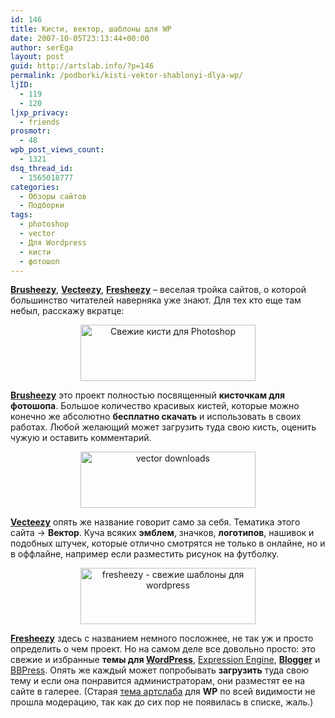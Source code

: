 ```yaml
---
id: 146
title: Кисти, вектор, шаблоны для WP
date: 2007-10-05T23:13:44+00:00
author: serEga
layout: post
guid: http://artslab.info/?p=146
permalink: /podborki/kisti-vektor-shablonyi-dlya-wp/
ljID:
  - 119
  - 120
ljxp_privacy:
  - friends
prosmotr:
  - 48
wpb_post_views_count:
  - 1321
dsq_thread_id:
  - 1565018777
categories:
  - Обзоры сайтов
  - Подборки
tags:
  - photoshop
  - vector
  - Для Wordpress
  - кисти
  - фотошоп
---
```

<a href="http://www.brusheezy.com/" title="photoshop brushes" target="_blank"><strong>Brusheezy</strong></a>, <a href="http://www.vecteezy.com/" title="free vector" target="_blank"><strong>Vecteezy</strong></a>, <a href="http://www.fresheezy.com/" title="wordpress themes" target="_blank"><strong>Fresheezy</strong></a> &#8211; веселая тройка сайтов, о которой большинство читателей наверняка уже знают. Для тех кто еще там небыл, расскажу вкратце:

<p style="text-align: center">
  <img src="http://img264.imageshack.us/img264/8982/brusheezymw3.jpg" title="Свежие кисти для Photoshop" alt="Свежие кисти для Photoshop" border="0" height="90" width="280" />
</p>

**<a href="http://www.brusheezy.com/" title="кисти для фотошоп" target="_blank">Brusheezy</a>** это проект полностью посвященный **кисточкам для фотошопа**. Большое количество красивых кистей, которые можно конечно же абсолютно **бесплатно скачать** и использовать в своих работах. Любой желающий может загрузить туда свою кисть, оценить чужую и оставить комментарий.

<p style="text-align: center">
  <img src="http://img101.imageshack.us/img101/6320/aiphpfilenamevecteezy2ad0.gif" title="vector downloads" alt="vector downloads" border="0" height="90" width="280" />
</p>

**<a href="http://www.vecteezy.com/" title="vecteezy" target="_blank">Vecteezy</a>** опять же название говорит само за себя. Тематика этого сайта -> **Вектор**. Куча всяких **эмблем**, значков, **логотипов**, нашивок и подобных штучек, которые отлично смотрятся не только в онлайне, но и в оффлайне, например если разместить рисунок на футболку.

<p style="text-align: center">
  <img src="http://img264.imageshack.us/img264/4263/freshro1.jpg" title="fresheezy - свежие шаблоны для wordpress" alt="fresheezy - свежие шаблоны для wordpress" border="0" height="90" width="280" />
</p>

**<a href="http://www.fresheezy.com/" title="темы для wordrpess" target="_blank">Fresheezy</a>** здесь с названием немного посложнее, не так уж и просто определить о чем проект. Но на самом деле все довольно просто: это свежие и избранные **темы для <a href="http://wordpress.org/" title="wordpress" target="_blank">WordPress</a>**, <a href="http://expressionengine.com/" title="Expression Engine" target="_blank">Expression Engine</a>, **<a href="http://blogger.com" title="blogger" target="_blank">Blogger</a>** и <a href="http://bbpress.org/" title="bbpress cms" target="_blank">BBPress</a>. Опять же каждый может попробывать **загрузить** туда свою тему и если она понравится администраторам, они разместят ее на сайте в галерее. (Старая <a href="http://artslab.info/?p=141" title="artslab wordpress theme" target="_blank">тема артслаба</a> для **WP** по всей видимости не прошла модерацию, так как до сих пор не появилась в списке, жаль.)